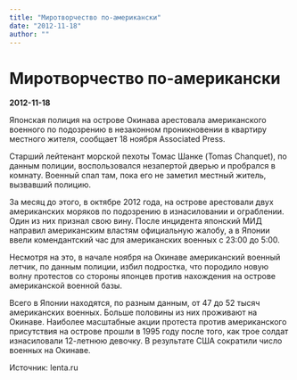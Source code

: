 ```yaml
---
title: "Миротворчество по-американски"
date: "2012-11-18"
author: ""
---
```


# Миротворчество по-американски

**2012-11-18** 

Японская полиция на острове Окинава арестовала американского военного по подозрению в незаконном проникновении в квартиру местного жителя, сообщает 18 ноября Associated Press.

Старший лейтенант морской пехоты Томас Шанке (Tomas Chanquet), по данным полиции, воспользовался незапертой дверью и пробрался в комнату. Военный спал там, пока его не заметил местный житель, вызвавший полицию.

За месяц до этого, в октябре 2012 года, на острове арестовали двух американских моряков по подозрению в изнасиловании и ограблении. Один из них признал свою вину. После инцидента японский МИД направил американским властям официальную жалобу, а в Японии ввели комендантский час для американских военных с 23:00 до 5:00.

Несмотря на это, в начале ноября на Окинаве американский военный летчик, по данным полиции, избил подростка, что породило новую волну протестов со стороны японцев против нахождения на острове американской военной базы.

Всего в Японии находятся, по разным данным, от 47 до 52 тысяч американских военных. Больше половины из них проживают на Окинаве. Наиболее масштабные акции протеста против американского присутствия на острове прошли в 1995 году после того, как трое солдат изнасиловали 12-летнюю девочку. В результате США сократили число военных на Окинаве.

Источник: lenta.ru